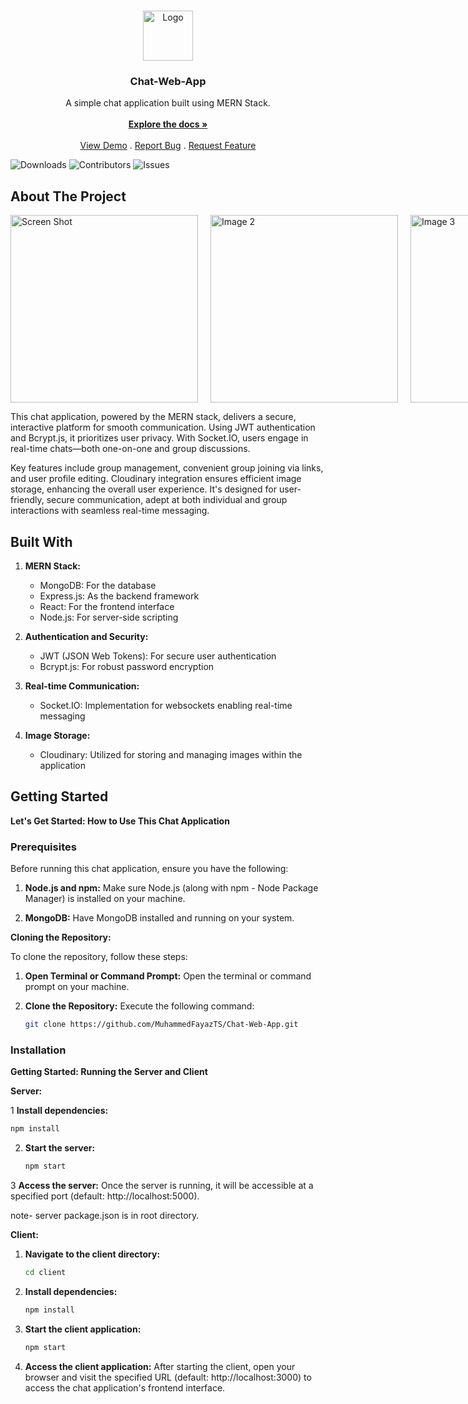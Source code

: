<br/>
<p align="center">
  <a href="https://github.com/MuhammedFayazTS/Chat-Web-App">
    <img src="https://i.postimg.cc/Z5nxZJdT/facebook-messenger.png" alt="Logo" width="80" height="80">
  </a>

  <h3 align="center">Chat-Web-App</h3>

  <p align="center">
    A simple chat application built using MERN Stack.
    <br/>
    <br/>
    <a href="https://github.com/MuhammedFayazTS/Chat-Web-App"><strong>Explore the docs »</strong></a>
    <br/>
    <br/>
    <a href="https://github.com/MuhammedFayazTS/Chat-Web-App">View Demo</a>
    .
    <a href="https://github.com/MuhammedFayazTS/Chat-Web-App/issues">Report Bug</a>
    .
    <a href="https://github.com/MuhammedFayazTS/Chat-Web-App/issues">Request Feature</a>
  </p>
</p>

![Downloads](https://img.shields.io/github/downloads/MuhammedFayazTS/Chat-Web-App/total) ![Contributors](https://img.shields.io/github/contributors/MuhammedFayazTS/Chat-Web-App?color=dark-green) ![Issues](https://img.shields.io/github/issues/MuhammedFayazTS/Chat-Web-App) 

## About The Project

<div style="display: flex; justify-content: space-around; align-items: center;">
  <img src="https://i.postimg.cc/HjdH5Sb2/Screenshot-2024-01-09-112638.png" alt="Screen Shot" style="width: 300px; height: auto; margin-right: 20px;">
  
  <img src="https://i.postimg.cc/z37Nknj1/Screenshot-2024-01-09-112656.png" alt="Image 2" style="width: 300px; height: auto; margin-right: 20px;">
  
  <img src="https://i.postimg.cc/ZCDhG427/Screenshot-2024-01-09-112726.png" alt="Image 3" style="width: 300px; height: auto;">
</div>

This chat application, powered by the MERN stack, delivers a secure, interactive platform for smooth communication. Using JWT authentication and Bcrypt.js, it prioritizes user privacy. With Socket.IO, users engage in real-time chats—both one-on-one and group discussions.

Key features include group management, convenient group joining via links, and user profile editing. Cloudinary integration ensures efficient image storage, enhancing the overall user experience. It's designed for user-friendly, secure communication, adept at both individual and group interactions with seamless real-time messaging.

## Built With

1. **MERN Stack:**
   - MongoDB: For the database
   - Express.js: As the backend framework
   - React: For the frontend interface
   - Node.js: For server-side scripting

2. **Authentication and Security:**
   - JWT (JSON Web Tokens): For secure user authentication
   - Bcrypt.js: For robust password encryption

3. **Real-time Communication:**
   - Socket.IO: Implementation for websockets enabling real-time messaging

4. **Image Storage:**
   - Cloudinary: Utilized for storing and managing images within the application


## Getting Started

**Let's Get Started: How to Use This Chat Application**


### Prerequisites

Before running this chat application, ensure you have the following:

1. **Node.js and npm:** Make sure Node.js (along with npm - Node Package Manager) is installed on your machine.

2. **MongoDB:** Have MongoDB installed and running on your system.

**Cloning the Repository:**

To clone the repository, follow these steps:

1. **Open Terminal or Command Prompt:**
   Open the terminal or command prompt on your machine.

2. **Clone the Repository:**
   Execute the following command:
   ```bash
   git clone https://github.com/MuhammedFayazTS/Chat-Web-App.git
   ```




### Installation

**Getting Started: Running the Server and Client**

**Server:**

1 **Install dependencies:**
   ```bash
   npm install
   ```

2. **Start the server:**
   ```bash
   npm start
   ```

3 **Access the server:**
   Once the server is running, it will be accessible at a specified port (default: http://localhost:5000).

note- server package.json is in root directory.

**Client:**

1. **Navigate to the client directory:**
   ```bash
   cd client
   ```

2. **Install dependencies:**
   ```bash
   npm install
   ```

3. **Start the client application:**
   ```bash
   npm start
   ```

4. **Access the client application:**
   After starting the client, open your browser and visit the specified URL (default: http://localhost:3000) to access the chat application's frontend interface.
